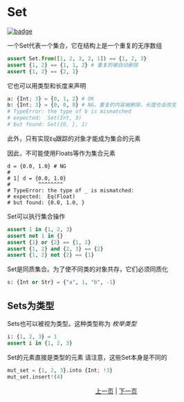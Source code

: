 # Set

[![badge](https://img.shields.io/endpoint.svg?url=https%3A%2F%2Fgezf7g7pd5.execute-api.ap-northeast-1.amazonaws.com%2Fdefault%2Fsource_up_to_date%3Fowner%3Derg-lang%26repos%3Derg%26ref%3Dmain%26path%3Ddoc/EN/syntax/14_set.md%26commit_hash%3De86a0987ed14a4de5da770372d4f3729c7691503)](https://gezf7g7pd5.execute-api.ap-northeast-1.amazonaws.com/default/source_up_to_date?owner=erg-lang&repos=erg&ref=main&path=doc/EN/syntax/14_set.md&commit_hash=e86a0987ed14a4de5da770372d4f3729c7691503)

一个Set代表一个集合，它在结构上是一个重复的无序数组

```python
assert Set.from([1, 2, 3, 2, 1]) == {1, 2, 3}
assert {1, 2} == {1, 1, 2} # 重复的被自动删除
assert {1, 2} == {2, 1}
```

它也可以用类型和长度来声明

```python
a: {Int; 3} = {0, 1, 2} # OK
b: {Int; 3} = {0, 0, 0} # NG，重复的内容被删除，长度也会改变
# TypeError: the type of b is mismatched
# expected:  Set(Int, 3)
# but found: Set({0, }, 1)
```

此外，只有实现`Eq`跟踪的对象才能成为集合的元素

因此，不可能使用Floats等作为集合元素

```python,compile_fail
d = {0.0, 1.0} # NG
#
# 1│ d = {0.0, 1.0}
#         ^^^^^^^^
# TypeError: the type of _ is mismatched:
# expected:  Eq(Float)
# but found: {0.0, 1.0, }
```

Set可以执行集合操作

```python
assert 1 in {1, 2, 3}
assert not 1 in {}
assert {1} or {2} == {1, 2}
assert {1, 2} and {2, 3} == {2}
assert {1, 2} not {2} == {1}
```

Set是同质集合。为了使不同类的对象共存，它们必须同质化

```python
s: {Int or Str} = {"a", 1, "b", -1}
```

## Sets为类型
Sets也可以被视为类型。这种类型称为 _枚举类型_

```python
i: {1, 2, 3} = 1
assert i in {1, 2, 3}
```

Set的元素直接是类型的元素
请注意，这些Set本身是不同的

```python
mut_set = {1, 2, 3}.into {Int; !3}
mut_set.insert!(4)
```

<p align='center'>
    <a href='./14_record.md'>上一页</a> | <a href='./16_type.md'>下一页</a>
</p>

